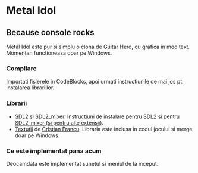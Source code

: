 # Metal Idol
## Because console rocks

Metal Idol este pur si simplu o clona de Guitar Hero, cu grafica in mod text. Momentan functioneaza doar pe Windows.

### Compilare

Importati fisierele in CodeBlocks, apoi urmati instructiunile de mai jos pt. instalarea librariilor.

### Librarii

* SDL2 si SDL2_mixer. Instructiuni de instalare pentru [SDL2](http://lazyfoo.net/tutorials/SDL/01_hello_SDL/windows/codeblocks/index.php) si pentru [SDL2_mixer (si pentru alte extensii)](http://lazyfoo.net/tutorials/SDL/06_extension_libraries_and_loading_other_image_formats/windows/codeblocks/index.php).
* [Textutil](http://algopedia.ro/wiki/images/2/2c/Textutil.zip) de [Cristian Francu](http://cristian.francu.com). Libraria este inclusa in codul jocului si merge doar pe Windows.

### Ce este implementat pana acum

Deocamdata este implementat sunetul si meniul de la inceput.
